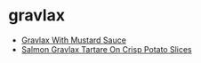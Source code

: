 # gravlax

 * [Gravlax With Mustard Sauce](index/g/gravlax-with-mustard-sauce-105097.json)
 * [Salmon Gravlax Tartare On Crisp Potato Slices](index/s/salmon-gravlax-tartare-on-crisp-potato-slices-231149.json)
